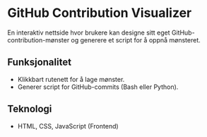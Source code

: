 # GitHub Contribution Visualizer

En interaktiv nettside hvor brukere kan designe sitt eget GitHub-contribution-mønster
og generere et script for å oppnå mønsteret.

## Funksjonalitet

- Klikkbart rutenett for å lage mønster.
- Generer script for GitHub-commits (Bash eller Python).

## Teknologi

- HTML, CSS, JavaScript (Frontend)
